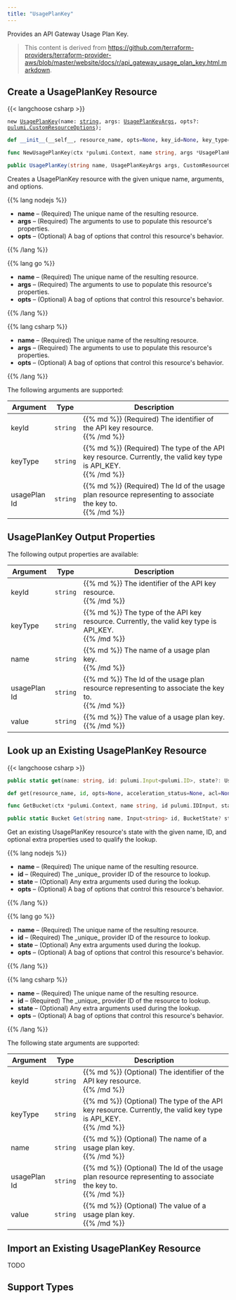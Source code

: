 ```yaml
---
title: "UsagePlanKey"
---
```


<!-- WARNING: this file was generated by the Pulumi Terraform Bridge (tfgen) Tool. -->
<!-- Do not edit by hand unless you're certain you know what you are doing! -->

<style>
  table td p { margin-top: 0; margin-bottom: 0; }
</style>

Provides an API Gateway Usage Plan Key.

> This content is derived from https://github.com/terraform-providers/terraform-provider-aws/blob/master/website/docs/r/api_gateway_usage_plan_key.html.markdown.


## Create a UsagePlanKey Resource

{{< langchoose csharp >}}

<div class="highlight"><pre class="chroma"><code class="language-typescript" data-lang="typescript"><span class="k">new</span> <span class="nx"><a href=/docs/reference/pkg/nodejs/pulumi/aws/s3/#UsagePlanKey>UsagePlanKey</a></span><span class="p">(</span><span class="nx">name</span>: <span class="kt"><a href=https://developer.mozilla.org/en-US/docs/Web/JavaScript/Reference/Global_Objects/String>string</a></span><span class="p">,</span> <span class="nx">args</span>: <span class="kt"><a href=/docs/reference/pkg/nodejs/pulumi/aws/s3/#UsagePlanKeyArgs>UsagePlanKeyArgs</a></span><span class="p">,</span> <span class="nx">opts?</span>: <span class="kt"><a href=/docs/reference/pkg/nodejs/pulumi/pulumi/#CustomResourceOptions>pulumi.CustomResourceOptions</a></span><span class="p">);</span></code></pre></div>

```python
def __init__(__self__, resource_name, opts=None, key_id=None, key_type=None, usage_plan_id=None, __props__=None)
```

```go
func NewUsagePlanKey(ctx *pulumi.Context, name string, args *UsagePlanKeyArgs, opts ...pulumi.ResourceOption) (*UsagePlanKey, error)

```

```csharp
public UsagePlanKey(string name, UsagePlanKeyArgs args, CustomResourceOptions? options = null)

```

Creates a UsagePlanKey resource with the given unique name, arguments, and options.

{{% lang nodejs %}}
<ul class="pl-10">
    <li><strong>name</strong> &ndash; (Required) The unique name of the resulting resource.</li>
    <li><strong>args</strong> &ndash; (Required) The arguments to use to populate this resource's properties.</li>
    <li><strong>opts</strong> &ndash; (Optional) A bag of options that control this resource's behavior.</li>
</ul>
{{% /lang %}}

{{% lang go %}}
<ul class="pl-10">
    <li><strong>name</strong> &ndash; (Required) The unique name of the resulting resource.</li>
    <li><strong>args</strong> &ndash; (Required) The arguments to use to populate this resource's properties.</li>
    <li><strong>opts</strong> &ndash; (Optional) A bag of options that control this resource's behavior.</li>
</ul>
{{% /lang %}}

{{% lang csharp %}}
<ul class="pl-10">
    <li><strong>name</strong> &ndash; (Required) The unique name of the resulting resource.</li>
    <li><strong>args</strong> &ndash; (Required) The arguments to use to populate this resource's properties.</li>
    <li><strong>opts</strong> &ndash; (Optional) A bag of options that control this resource's behavior.</li>
</ul>
{{% /lang %}}

The following arguments are supported:

<table class="ml-6">
    <thead>
        <tr>
            <th>Argument</th>
            <th>Type</th>
            <th>Description</th>
        </tr>
    </thead>
    <tbody>
        <tr>
            <td class="align-top">key<wbr>Id</td>
            <td class="align-top"><code>string</code></td>
            <td class="align-top">{{% md %}}
(Required) The identifier of the API key resource.

{{% /md %}}</td>
        </tr>
        <tr>
            <td class="align-top">key<wbr>Type</td>
            <td class="align-top"><code>string</code></td>
            <td class="align-top">{{% md %}}
(Required) The type of the API key resource. Currently, the valid key type is API_KEY.

{{% /md %}}</td>
        </tr>
        <tr>
            <td class="align-top">usage<wbr>Plan<wbr>Id</td>
            <td class="align-top"><code>string</code></td>
            <td class="align-top">{{% md %}}
(Required) The Id of the usage plan resource representing to associate the key to.

{{% /md %}}</td>
        </tr>
    </tbody>
</table>

## UsagePlanKey Output Properties

The following output properties are available:

<table class="ml-6">
    <thead>
        <tr>
            <th>Argument</th>
            <th>Type</th>
            <th>Description</th>
        </tr>
    </thead>
    <tbody>
        <tr>
            <td class="align-top">key<wbr>Id</td>
            <td class="align-top"><code>string</code></td>
            <td class="align-top">{{% md %}}
The identifier of the API key resource.

{{% /md %}}</td>
        </tr>
        <tr>
            <td class="align-top">key<wbr>Type</td>
            <td class="align-top"><code>string</code></td>
            <td class="align-top">{{% md %}}
The type of the API key resource. Currently, the valid key type is API_KEY.

{{% /md %}}</td>
        </tr>
        <tr>
            <td class="align-top">name</td>
            <td class="align-top"><code>string</code></td>
            <td class="align-top">{{% md %}}
The name of a usage plan key.

{{% /md %}}</td>
        </tr>
        <tr>
            <td class="align-top">usage<wbr>Plan<wbr>Id</td>
            <td class="align-top"><code>string</code></td>
            <td class="align-top">{{% md %}}
The Id of the usage plan resource representing to associate the key to.

{{% /md %}}</td>
        </tr>
        <tr>
            <td class="align-top">value</td>
            <td class="align-top"><code>string</code></td>
            <td class="align-top">{{% md %}}
The value of a usage plan key.

{{% /md %}}</td>
        </tr>
    </tbody>
</table>

## Look up an Existing UsagePlanKey Resource

{{< langchoose csharp >}}

```typescript
public static get(name: string, id: pulumi.Input<pulumi.ID>, state?: UsagePlanKeyState, opts?: pulumi.CustomResourceOptions): UsagePlanKey;
```

```python
def get(resource_name, id, opts=None, acceleration_status=None, acl=None, arn=None, bucket=None, bucket_domain_name=None, bucket_prefix=None, bucket_regional_domain_name=None, cors_rules=None, force_destroy=None, hosted_zone_id=None, lifecycle_rules=None, loggings=None, object_lock_configuration=None, policy=None, region=None, replication_configuration=None, request_payer=None, server_side_encryption_configuration=None, tags=None, versioning=None, website=None, website_domain=None, website_endpoint=None)
```

```go
func GetBucket(ctx *pulumi.Context, name string, id pulumi.IDInput, state *BucketState, opts ...pulumi.ResourceOption) (*Bucket, error)
```

```csharp
public static Bucket Get(string name, Input<string> id, BucketState? state = null, CustomResourceOptions? options = null);
```

Get an existing UsagePlanKey resource's state with the given name, ID, and optional extra
properties used to qualify the lookup.

{{% lang nodejs %}}
<ul class="pl-10">
    <li><strong>name</strong> &ndash; (Required) The unique name of the resulting resource.</li>
    <li><strong>id</strong> &ndash; (Required) The _unique_ provider ID of the resource to lookup.</li>
    <li><strong>state</strong> &ndash; (Optional) Any extra arguments used during the lookup.</li>
    <li><strong>opts</strong> &ndash; (Optional) A bag of options that control this resource's behavior.</li>
</ul>
{{% /lang %}}

{{% lang go %}}
<ul class="pl-10">
    <li><strong>name</strong> &ndash; (Required) The unique name of the resulting resource.</li>
    <li><strong>id</strong> &ndash; (Required) The _unique_ provider ID of the resource to lookup.</li>
    <li><strong>state</strong> &ndash; (Optional) Any extra arguments used during the lookup.</li>
    <li><strong>opts</strong> &ndash; (Optional) A bag of options that control this resource's behavior.</li>
</ul>
{{% /lang %}}

{{% lang csharp %}}
<ul class="pl-10">
    <li><strong>name</strong> &ndash; (Required) The unique name of the resulting resource.</li>
    <li><strong>id</strong> &ndash; (Required) The _unique_ provider ID of the resource to lookup.</li>
    <li><strong>state</strong> &ndash; (Optional) Any extra arguments used during the lookup.</li>
    <li><strong>opts</strong> &ndash; (Optional) A bag of options that control this resource's behavior.</li>
</ul>
{{% /lang %}}

The following state arguments are supported:

<table class="ml-6">
    <thead>
        <tr>
            <th>Argument</th>
            <th>Type</th>
            <th>Description</th>
        </tr>
    </thead>
    <tbody>
        <tr>
            <td class="align-top">key<wbr>Id</td>
            <td class="align-top"><code>string</code></td>
            <td class="align-top">{{% md %}}
(Optional) The identifier of the API key resource.

{{% /md %}}</td>
        </tr>
        <tr>
            <td class="align-top">key<wbr>Type</td>
            <td class="align-top"><code>string</code></td>
            <td class="align-top">{{% md %}}
(Optional) The type of the API key resource. Currently, the valid key type is API_KEY.

{{% /md %}}</td>
        </tr>
        <tr>
            <td class="align-top">name</td>
            <td class="align-top"><code>string</code></td>
            <td class="align-top">{{% md %}}
(Optional) The name of a usage plan key.

{{% /md %}}</td>
        </tr>
        <tr>
            <td class="align-top">usage<wbr>Plan<wbr>Id</td>
            <td class="align-top"><code>string</code></td>
            <td class="align-top">{{% md %}}
(Optional) The Id of the usage plan resource representing to associate the key to.

{{% /md %}}</td>
        </tr>
        <tr>
            <td class="align-top">value</td>
            <td class="align-top"><code>string</code></td>
            <td class="align-top">{{% md %}}
(Optional) The value of a usage plan key.

{{% /md %}}</td>
        </tr>
    </tbody>
</table>

## Import an Existing UsagePlanKey Resource

TODO

## Support Types

